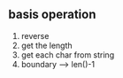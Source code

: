 ## basis operation
1. reverse
2. get the length
3. get each char from string
4. boundary --> len()-1